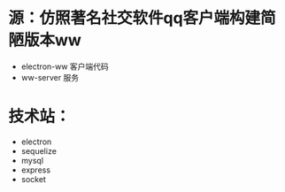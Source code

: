 # 源：仿照著名社交软件qq客户端构建简陋版本ww
* electron-ww 客户端代码
* ww-server  服务 

# 技术站：
* electron
* sequelize
* mysql
* express
* socket
